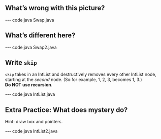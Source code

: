 ## What’s wrong with this picture?

--- code java Swap.java


## What’s different here?

--- code java Swap2.java


## Write `skip`
`skip` takes in an IntList and destructively removes every other IntList node,
starting at the *second* node. (So for example, 1, 2, 3, becomes 1, 3.)  
**Do NOT use recursion.**

--- code java IntList.java


## Extra Practice: What does mystery do?
Hint: draw box and pointers.

--- code java IntList2.java
